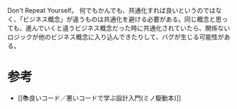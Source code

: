 Don't Repeat Yourself。
何でもかんでも、共通化すれば良いというのではなく、「ビジネス概念」が違うものは共通化を避ける必要がある。同じ概念と思っても、進んでいくと違うビジネス概念だった時に共通化されていたら、関係ないロジックが他のビジネス概念に入り込んできたりして、バグが生じる可能性がある。

# 参考
- [[📚良いコード／悪いコードで学ぶ設計入門(ミノ駆動本)]]